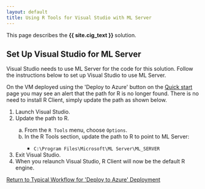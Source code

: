 ```yaml
---
layout: default
title: Using R Tools for Visual Studio with ML Server
---
```

<div class="alert alert-success" role="alert"> This page describes the 
<strong>
{{ site.cig_text }} 
</strong>
solution.
</div> 

## Set Up Visual Studio for ML Server

Visual Studio needs to use ML Server for the code for this solution.  Follow the instructions below to set up Visual Studio to use ML Server. 
<div class = "label label-info">
On the VM deployed using the 'Deploy to Azure' button on the <a href="START_HERE.html">Quick start</a> page you may see an alert that the path for R is no longer found. There is no need to install R Client, simply update the path as shown below.
</div>
<p></p>
<ol>
<li>Launch Visual Studio.</li>
<li> Update the path to R.</li>
<ol type="a">
<li>From the <code>R Tools</code> menu, choose <code>Options</code>.</li>
<li>In the R Tools section, update the path to R to point to ML Server:</li>
<ul>
<li><code>C:\Program Files\Microsoft\ML Server\ML_SERVER</code></li>
</ul></ol>
<li>Exit Visual Studio.</li>
<li>When you relaunch Visual Studio, R Client will now be the default R engine.</li>
</ol>


 

<a href="CIG_Workflow.html#step2">Return to Typical Workflow for 'Deploy to Azure' Deployment<a>